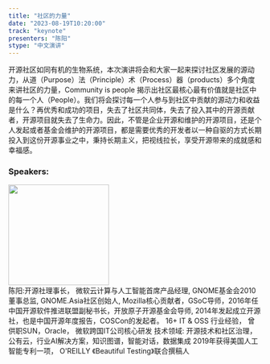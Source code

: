 ```yaml
---
title: "社区的力量"
date: "2023-08-19T10:20:00" 
track: "keynote"
presenters: "陈阳"
stype: "中文演讲"
---
```

开源社区如同有机的生物系统，本次演讲将会和大家一起来探讨社区发展的源动力，从道（Purpose）法（Principle）术（Process）器（products）多个角度来讲社区的力量，Community is people 揭示出社区最核心最有价值就是社区中的每一个人（People）。我们将会探讨每一个人参与到社区中贡献的源动力和收益是什么？再优秀和成功的项目，失去了社区共同体，失去了投入其中的开源贡献者，开源项目就失去了生命力。因此，不管是企业开源和维护的开源项目，还是个人发起或者基金会维护的开源项目，都是需要优秀的开发者以一种自驱的方式长期投入到这份开源事业之中，秉持长期主义，把视线拉长，享受开源带来的成就感和幸福感。
 ### Speakers: 
 <img src="https://img.bagevent.com/resource/20230725/0720266531016.jpg" width="200" /><br>陈阳:开源社理事长， 微软云计算与人工智能首席产品经理, GNOME基金会2010董事总监, GNOME.Asia社区创始人, Mozilla核心贡献者，GSoC导师，2016年任中国开源软件推进联盟副秘书长，开放原子开源基金会导师, 2014年发起成立开源社，也是中国开源年度报告，COSCon的发起者。
16+ IT & OSS 行业经验， 曾供职SUN，Oracle， 微软跨国IT公司核心研发
技术领域: 开源技术和社区治理，公有云，行业AI解决方案，知识图谱，智能对话，数据集成
2019年获得美国人工智能专利一项， O'REILLY 《Beautiful Testing》联合撰稿人
 <br><br>
